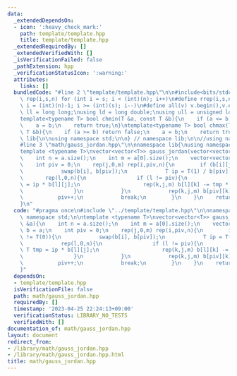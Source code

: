 ```yaml
---
data:
  _extendedDependsOn:
  - icon: ':heavy_check_mark:'
    path: template/template.hpp
    title: template/template.hpp
  _extendedRequiredBy: []
  _extendedVerifiedWith: []
  _isVerificationFailed: false
  _pathExtension: hpp
  _verificationStatusIcon: ':warning:'
  attributes:
    links: []
  bundledCode: "#line 2 \"template/template.hpp\"\n\n#include<bits/stdc++.h>\n\n#define\
    \ rep(i,s,n) for (int i = s; i < (int)(n); i++)\n#define rrep(i,s,n) for (int\
    \ i = (int)(n)-1; i >= (int)(s); i--)\n#define all(v) v.begin(),v.end()\n\nusing\
    \ ll = long long;\nusing ld = long double;\nusing ull = unsigned long long;\n\n\
    template<typename T> bool chmin(T &a, const T &b){\n    if (a <= b) return false;\n\
    \    a = b;\n    return true;\n}\ntemplate<typename T> bool chmax(T &a, const\
    \ T &b){\n    if (a >= b) return false;\n    a = b;\n    return true;\n}\n\nnamespace\
    \ lib{\n\nusing namespace std;\n\n} // namespace lib;\n\n//using namespace lib;\n\
    #line 3 \"math/gauss_jordan.hpp\"\n\nnamespace lib{\nusing namespace std;\n\n\
    template <typename T>\nvector<vector<T>> gauss_jordan(vector<vector<T>> &a){\n\
    \    int n = a.size();\n    int m = a[0].size();\n    vector<vector<T>> b = a;\n\
    \    int piv = 0;\n    rep(j,0,m) rep(i,piv,n){\n        if (b[i][j] != T(0)){\n\
    \            swap(b[i], b[piv]);\n            T ip = T(1) / b[piv][j];\n     \
    \       rep(l,0,n){\n                if (l != piv){\n                    T tmp\
    \ = ip * b[l][j];\n                    rep(k,j,m) b[l][k] -= tmp * b[piv][k];\n\
    \                }\n            }\n            rep(k,j,m) b[piv][k] *= ip;\n \
    \           piv++;\n            break;\n        }\n    }\n    return b;\n}\n\n\
    }\n"
  code: "#pragma once\n#include \"../template/template.hpp\"\n\nnamespace lib{\nusing\
    \ namespace std;\n\ntemplate <typename T>\nvector<vector<T>> gauss_jordan(vector<vector<T>>\
    \ &a){\n    int n = a.size();\n    int m = a[0].size();\n    vector<vector<T>>\
    \ b = a;\n    int piv = 0;\n    rep(j,0,m) rep(i,piv,n){\n        if (b[i][j]\
    \ != T(0)){\n            swap(b[i], b[piv]);\n            T ip = T(1) / b[piv][j];\n\
    \            rep(l,0,n){\n                if (l != piv){\n                   \
    \ T tmp = ip * b[l][j];\n                    rep(k,j,m) b[l][k] -= tmp * b[piv][k];\n\
    \                }\n            }\n            rep(k,j,m) b[piv][k] *= ip;\n \
    \           piv++;\n            break;\n        }\n    }\n    return b;\n}\n\n\
    }"
  dependsOn:
  - template/template.hpp
  isVerificationFile: false
  path: math/gauss_jordan.hpp
  requiredBy: []
  timestamp: '2023-04-25 22:24:13+09:00'
  verificationStatus: LIBRARY_NO_TESTS
  verifiedWith: []
documentation_of: math/gauss_jordan.hpp
layout: document
redirect_from:
- /library/math/gauss_jordan.hpp
- /library/math/gauss_jordan.hpp.html
title: math/gauss_jordan.hpp
---
```

